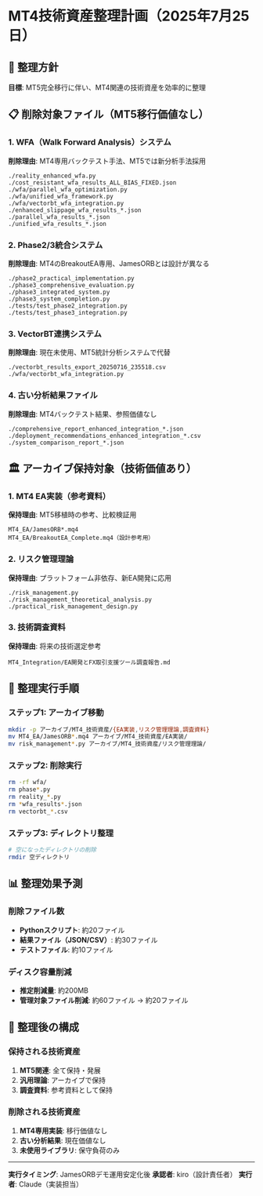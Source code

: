 # MT4技術資産整理計画（2025年7月25日）

## 🎯 整理方針
**目標**: MT5完全移行に伴い、MT4関連の技術資産を効率的に整理

## 📋 削除対象ファイル（MT5移行価値なし）

### 1. WFA（Walk Forward Analysis）システム
**削除理由**: MT4専用バックテスト手法、MT5では新分析手法採用
```
./reality_enhanced_wfa.py
./cost_resistant_wfa_results_ALL_BIAS_FIXED.json
./wfa/parallel_wfa_optimization.py
./wfa/unified_wfa_framework.py
./wfa/vectorbt_wfa_integration.py
./enhanced_slippage_wfa_results_*.json
./parallel_wfa_results_*.json
./unified_wfa_results_*.json
```

### 2. Phase2/3統合システム
**削除理由**: MT4のBreakoutEA専用、JamesORBとは設計が異なる
```
./phase2_practical_implementation.py
./phase3_comprehensive_evaluation.py
./phase3_integrated_system.py
./phase3_system_completion.py
./tests/test_phase2_integration.py
./tests/test_phase3_integration.py
```

### 3. VectorBT連携システム
**削除理由**: 現在未使用、MT5統計分析システムで代替
```
./vectorbt_results_export_20250716_235518.csv
./wfa/vectorbt_wfa_integration.py
```

### 4. 古い分析結果ファイル
**削除理由**: MT4バックテスト結果、参照価値なし
```
./comprehensive_report_enhanced_integration_*.json
./deployment_recommendations_enhanced_integration_*.csv
./system_comparison_report_*.json
```

## 🏛️ アーカイブ保持対象（技術価値あり）

### 1. MT4 EA実装（参考資料）
**保持理由**: MT5移植時の参考、比較検証用
```
MT4_EA/JamesORB*.mq4
MT4_EA/BreakoutEA_Complete.mq4（設計参考用）
```

### 2. リスク管理理論
**保持理由**: プラットフォーム非依存、新EA開発に応用
```
./risk_management.py
./risk_management_theoretical_analysis.py
./practical_risk_management_design.py
```

### 3. 技術調査資料
**保持理由**: 将来の技術選定参考
```
MT4_Integration/EA開発とFX取引支援ツール調査報告.md
```

## 🔄 整理実行手順

### ステップ1: アーカイブ移動
```bash
mkdir -p アーカイブ/MT4_技術資産/{EA実装,リスク管理理論,調査資料}
mv MT4_EA/JamesORB*.mq4 アーカイブ/MT4_技術資産/EA実装/
mv risk_management*.py アーカイブ/MT4_技術資産/リスク管理理論/
```

### ステップ2: 削除実行
```bash
rm -rf wfa/
rm phase*.py
rm reality_*.py
rm *wfa_results*.json
rm vectorbt_*.csv
```

### ステップ3: ディレクトリ整理
```bash
# 空になったディレクトリの削除
rmdir 空ディレクトリ
```

## 📊 整理効果予測

### 削除ファイル数
- **Pythonスクリプト**: 約20ファイル
- **結果ファイル（JSON/CSV）**: 約30ファイル
- **テストファイル**: 約10ファイル

### ディスク容量削減
- **推定削減量**: 約200MB
- **管理対象ファイル削減**: 約60ファイル → 約20ファイル

## 🎯 整理後の構成

### 保持される技術資産
1. **MT5関連**: 全て保持・発展
2. **汎用理論**: アーカイブで保持
3. **調査資料**: 参考資料として保持

### 削除される技術資産
1. **MT4専用実装**: 移行価値なし
2. **古い分析結果**: 現在価値なし
3. **未使用ライブラリ**: 保守負荷のみ

---
**実行タイミング**: JamesORBデモ運用安定化後
**承認者**: kiro（設計責任者）
**実行者**: Claude（実装担当）
